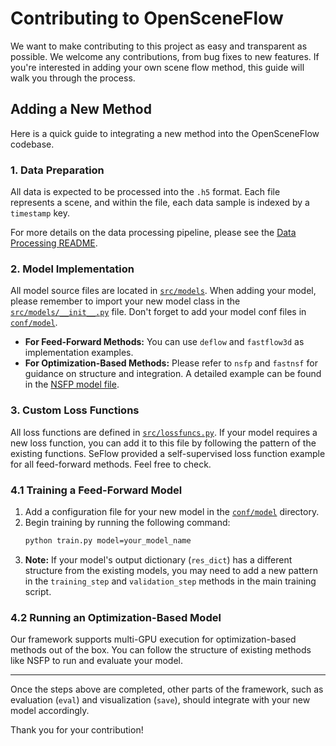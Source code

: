 # Contributing to OpenSceneFlow

We want to make contributing to this project as easy and transparent as possible. We welcome any contributions, from bug fixes to new features. If you're interested in adding your own scene flow method, this guide will walk you through the process.

## Adding a New Method

Here is a quick guide to integrating a new method into the OpenSceneFlow codebase.

### 1. Data Preparation

All data is expected to be processed into the `.h5` format. Each file represents a scene, and within the file, each data sample is indexed by a `timestamp` key.

For more details on the data processing pipeline, please see the [Data Processing README](./dataprocess/README.md#process).

### 2. Model Implementation

All model source files are located in [`src/models`](./src/models). When adding your model, please remember to import your new model class in the [`src/models/__init__.py`](./src/models/__init__.py) file. Don't forget to add your model conf files in [`conf/model`](./conf/model).

  * **For Feed-Forward Methods:** You can use `deflow` and `fastflow3d` as implementation examples.
  * **For Optimization-Based Methods:** Please refer to `nsfp` and `fastnsf` for guidance on structure and integration. A detailed example can be found in the [NSFP model file](./src/models/nsfp.py).

### 3. Custom Loss Functions

All loss functions are defined in [`src/lossfuncs.py`](./src/lossfuncs.py). If your model requires a new loss function, you can add it to this file by following the pattern of the existing functions. SeFlow provided a self-supervised loss function example for all feed-forward methods. Feel free to check.

### 4.1 Training a Feed-Forward Model

1.  Add a configuration file for your new model in the [`conf/model`](./conf/model) directory.
2.  Begin training by running the following command:
    ```bash
    python train.py model=your_model_name
    ```
3.  **Note:** If your model's output dictionary (`res_dict`) has a different structure from the existing models, you may need to add a new pattern in the `training_step` and `validation_step` methods in the main training script.

### 4.2 Running an Optimization-Based Model

Our framework supports multi-GPU execution for optimization-based methods out of the box. You can follow the structure of existing methods like NSFP to run and evaluate your model.

-----

Once the steps above are completed, other parts of the framework, such as evaluation (`eval`) and visualization (`save`), should integrate with your new model accordingly.

Thank you for your contribution!